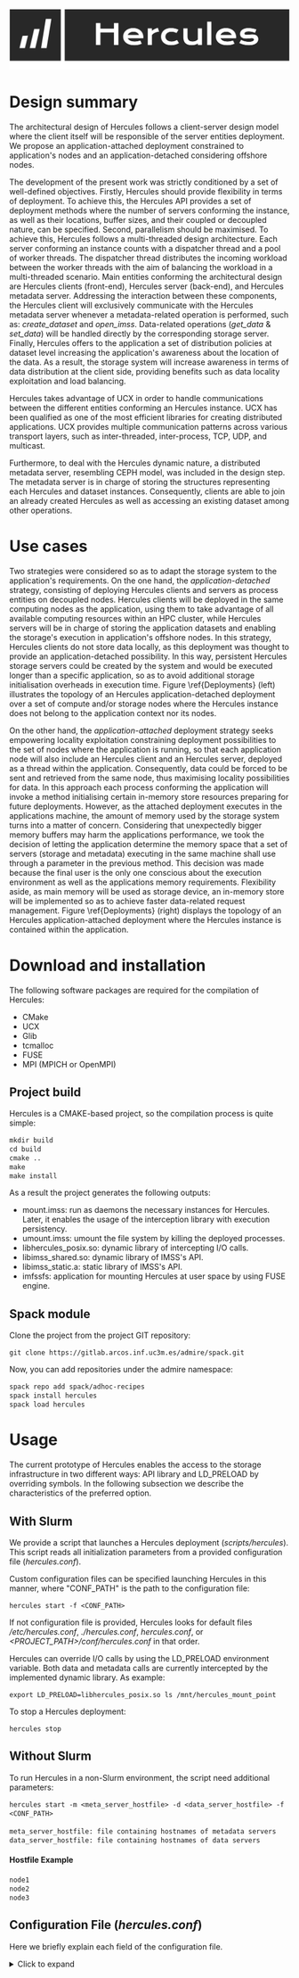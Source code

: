 ![Screenshot](hercules.png)

# Design summary

The architectural design of Hercules follows a client-server design model where the client itself will be responsible of the server entities deployment. We propose an application-attached deployment constrained to application's nodes and an application-detached considering offshore nodes. 

The development of the present work was strictly conditioned by a set of well-defined objectives. Firstly, Hercules should provide flexibility in terms of deployment. To achieve this, the Hercules API provides a set of deployment methods where the number of servers conforming the instance, as well as their locations, buffer sizes, and their coupled or decoupled nature, can be specified. Second, parallelism should be maximised. To achieve this, Hercules follows a multi-threaded design architecture. Each server conforming an instance counts with a dispatcher thread and a pool of worker threads. The dispatcher thread distributes the incoming workload between the worker threads with the aim of balancing the workload in a multi-threaded scenario. Main entities conforming the architectural design are Hercules clients (front-end), Hercules server (back-end), and Hercules metadata server. Addressing the interaction between these components, the Hercules client will exclusively communicate with the Hercules metadata server whenever a metadata-related operation is performed, such as: *create_dataset* and *open_imss*. Data-related operations (*get_data* & *set_data*) will be handled directly by the corresponding storage server. Finally, Hercules offers to the application a set of distribution policies at dataset level increasing the application's awareness about the location of the data. As a result, the storage system will increase awareness in terms of data distribution at the client side, providing benefits such as data locality exploitation and load balancing.

Hercules takes advantage of UCX in order to handle communications between the different entities conforming an Hercules instance. UCX has been qualified as one of the most efficient libraries for creating distributed applications. UCX provides multiple communication patterns across various transport layers, such as inter-threaded, inter-process, TCP, UDP, and multicast. 

Furthermore, to deal with the Hercules dynamic nature, a distributed metadata server, resembling CEPH model, was included in the design step. The metadata server is in charge of storing the structures representing each Hercules and dataset instances. Consequently, clients are able to join an already created Hercules as well as accessing an existing dataset among other operations. 

# Use cases


Two strategies were considered so as to adapt the storage system to the application's requirements. On the one hand, the *application-detached* strategy, consisting of deploying Hercules clients and servers as process entities on decoupled nodes. Hercules clients will be deployed in the same computing nodes as the application, using them to take advantage of all available computing resources within an HPC cluster, while Hercules servers will be in charge of storing the application datasets and enabling the storage's execution in application's offshore nodes. In this strategy, Hercules clients do not store data locally, as this deployment was thought to provide an application-detached possibility. In this way, persistent Hercules storage servers could be created by the system and would be executed longer than a specific application, so as to avoid additional storage initialisation overheads in execution time. Figure \ref{Deployments} (left) illustrates the topology of an Hercules application-detached deployment over a set of compute and/or storage nodes where the Hercules instance does not belong to the application context nor its nodes.


On the other hand, the *application-attached* deployment strategy seeks empowering locality exploitation constraining deployment possibilities to the set of nodes where the application is running, so that each application node will also include an Hercules client and an Hercules server, deployed as a thread within the application. Consequently, data could be forced to be sent and retrieved from the same node, thus maximising locality possibilities for data. In this approach each process conforming the application will invoke a method initialising certain in-memory store resources preparing for future deployments. However, as the attached deployment executes in the applications machine, the amount of memory used by the storage system turns into a matter of concern. Considering that unexpectedly bigger memory buffers may harm the applications performance, we took the decision of letting the application determine the memory space that a set of servers (storage and metadata) executing in the same machine shall use through a parameter in the previous method. This decision was made because the final user is the only one conscious about the execution environment as well as the applications memory requirements. Flexibility aside, as main memory will be used as storage device, an in-memory store will be implemented so as to achieve faster data-related request management. Figure \ref{Deployments} (right) displays the topology of an Hercules application-attached deployment where the Hercules instance is contained within the application.



# Download and installation

The following software packages are required for the compilation of Hercules:

- CMake
- UCX
- Glib
- tcmalloc
- FUSE
- MPI (MPICH or OpenMPI)
    
## Project build

Hercules is a CMAKE-based project, so the compilation process is quite simple:  

```
mkdir build
cd build
cmake ..
make
make install                         
```

As a result the project generates the following outputs:
- mount.imss: run as daemons the necessary instances for Hercules. Later, it enables the usage of the interception library with execution persistency.
- umount.imss: umount the file system by killing the deployed processes.
- libhercules_posix.so: dynamic library of intercepting I/O calls.
- libimss_shared.so: dynamic library of IMSS's API.
- libimss_static.a: static library of IMSS's API.
- imfssfs: application for mounting Hercules at user space by using FUSE engine.
    
## Spack module

Clone the project from the project GIT repository:

```
git clone https://gitlab.arcos.inf.uc3m.es/admire/spack.git
```

Now, you can add repositories under the admire namespace:

```
spack repo add spack/adhoc-recipes 
spack install hercules
spack load hercules
```

# Usage

The current prototype of Hercules enables the access to the storage infrastructure in two different ways: API library and LD_PRELOAD by overriding symbols. In the following subsection we describe the characteristics of the preferred option.


## With Slurm 
We provide a script that launches a Hercules deployment (_scripts/hercules_). This script reads all initialization parameters from a provided configuration file (_hercules.conf_).

Custom configuration files can be specified launching Hercules in this manner, where "CONF_PATH" is the path to the configuration file:

```
hercules start -f <CONF_PATH>
```

If not configuration file is provided, Hercules looks for default files _/etc/hercules.conf_, _./hercules.conf_, _hercules.conf_, or _<PROJECT_PATH>/conf/hercules.conf_ in that order.

Hercules can override I/O calls by using the LD_PRELOAD environment variable. Both data and metadata calls are currently intercepted by the implemented dynamic library. As example:

```
export LD_PRELOAD=libhercules_posix.so ls /mnt/hercules_mount_point
```

To stop a Hercules deployment:

```
hercules stop
```

## Without Slurm
To run Hercules in a non-Slurm environment, the script need additional parameters:

```
hercules start -m <meta_server_hostfile> -d <data_server_hostfile> -f <CONF_PATH>

meta_server_hostfile: file containing hostnames of metadata servers
data_server_hostfile: file containing hostnames of data servers
```

#### Hostfile Example

```
node1
node2
node3
```


## Configuration File (_hercules.conf_)
Here we briefly explain each field of the configuration file.

<details><summary>Click to expand</summary>

### Used URI for internal items definition
> URI = imss://

### Block size (in KB)
> BLOCK_SIZE = 512

### Used mount point in the client side
> MOUNT_POINT = /mnt/imss/

### Where the Hercules project is
> HERCULES_PATH = /home/hercules

### Port listening in the metadata node service
> METADATA_PORT = 7500

### Port listening in the data node service
> DATA_PORT = 8500

### Total number of data nodes
> NUM_DATA_SERVERS = 1 

### Total number of metadadata nodes
> NUM_META_SERVERS = 1

### Total number of client nodes
> NUM_NODES_FOR_CLIENTS = 1

### Total number of clients per node
> NUM_CLIENTS_PER_NODE = 1

### 1: enables malleability functions
> MALLEABILITY = 0      
> UPPER_BOUND_MALLEABILITY = 0    
> LOWER_BOUND_MALLEABILITY = 0   

### File containing a list of nodes serving as data nodes
> DATA_HOSTFILE = /home/hercules/bash/data_hostfile

### File path of the persistence metadata
> METADA_PERSISTENCE_FILE = /home/hercules/bash/metadata

### Number of threads attending data requests
> THREAD_POOL = 1

### Maximum size used by the data nodes
> STORAGE_SIZE = 0 # No limit

### File containing a list of nodes serving as metadata nodes
> METADATA_HOSTFILE = /home/hercules/bash/meta_hostfile

### Debug mode (none or all)
> DEBUG_LEVEL = all
</details>
